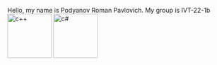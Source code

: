 Hello, my name is Podyanov Roman Pavlovich.
My group is IVT-22-1b
<image src="https://cdn.worldvectorlogo.com/logos/c.svg" width="100" height="100" alt="c++">
<image src="https://cdn.worldvectorlogo.com/logos/c--4.svg" width="100" height="100" alt="c#">